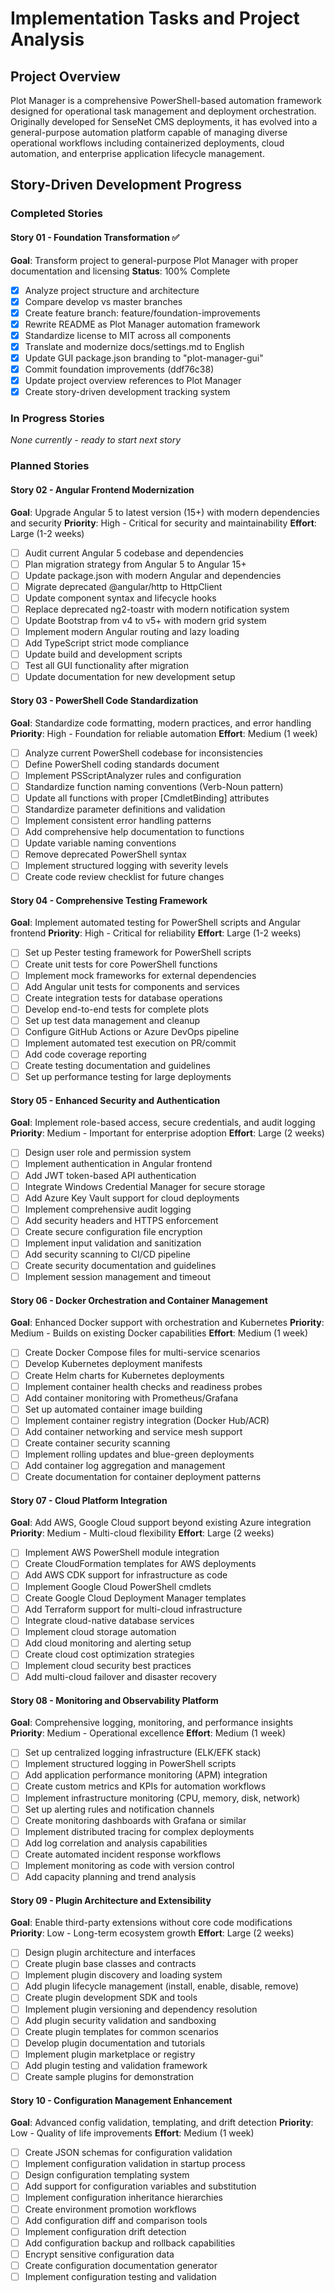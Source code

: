 # Implementation Tasks and Project Analysis

## Project Overview
Plot Manager is a comprehensive PowerShell-based automation framework designed for operational task management and deployment orchestration. Originally developed for SenseNet CMS deployments, it has evolved into a general-purpose automation platform capable of managing diverse operational workflows including containerized deployments, cloud automation, and enterprise application lifecycle management.

## Story-Driven Development Progress

### Completed Stories

#### Story 01 - Foundation Transformation ✅
**Goal**: Transform project to general-purpose Plot Manager with proper documentation and licensing
**Status**: 100% Complete
- [x] Analyze project structure and architecture
- [x] Compare develop vs master branches  
- [x] Create feature branch: feature/foundation-improvements
- [x] Rewrite README as Plot Manager automation framework
- [x] Standardize license to MIT across all components
- [x] Translate and modernize docs/settings.md to English
- [x] Update GUI package.json branding to "plot-manager-gui"
- [x] Commit foundation improvements (ddf76c38)
- [x] Update project overview references to Plot Manager
- [x] Create story-driven development tracking system

### In Progress Stories
*None currently - ready to start next story*

### Planned Stories

#### Story 02 - Angular Frontend Modernization
**Goal**: Upgrade Angular 5 to latest version (15+) with modern dependencies and security
**Priority**: High - Critical for security and maintainability
**Effort**: Large (1-2 weeks)
- [ ] Audit current Angular 5 codebase and dependencies
- [ ] Plan migration strategy from Angular 5 to Angular 15+
- [ ] Update package.json with modern Angular and dependencies
- [ ] Migrate deprecated @angular/http to HttpClient
- [ ] Update component syntax and lifecycle hooks
- [ ] Replace deprecated ng2-toastr with modern notification system
- [ ] Update Bootstrap from v4 to v5+ with modern grid system
- [ ] Implement modern Angular routing and lazy loading
- [ ] Add TypeScript strict mode compliance
- [ ] Update build and development scripts
- [ ] Test all GUI functionality after migration
- [ ] Update documentation for new development setup

#### Story 03 - PowerShell Code Standardization  
**Goal**: Standardize code formatting, modern practices, and error handling
**Priority**: High - Foundation for reliable automation
**Effort**: Medium (1 week)
- [ ] Analyze current PowerShell codebase for inconsistencies
- [ ] Define PowerShell coding standards document
- [ ] Implement PSScriptAnalyzer rules and configuration
- [ ] Standardize function naming conventions (Verb-Noun pattern)
- [ ] Update all functions with proper [CmdletBinding] attributes
- [ ] Standardize parameter definitions and validation
- [ ] Implement consistent error handling patterns
- [ ] Add comprehensive help documentation to functions
- [ ] Update variable naming conventions
- [ ] Remove deprecated PowerShell syntax
- [ ] Implement structured logging with severity levels
- [ ] Create code review checklist for future changes

#### Story 04 - Comprehensive Testing Framework
**Goal**: Implement automated testing for PowerShell scripts and Angular frontend
**Priority**: High - Critical for reliability
**Effort**: Large (1-2 weeks)
- [ ] Set up Pester testing framework for PowerShell scripts
- [ ] Create unit tests for core PowerShell functions
- [ ] Implement mock frameworks for external dependencies
- [ ] Add Angular unit tests for components and services
- [ ] Create integration tests for database operations
- [ ] Develop end-to-end tests for complete plots
- [ ] Set up test data management and cleanup
- [ ] Configure GitHub Actions or Azure DevOps pipeline
- [ ] Implement automated test execution on PR/commit
- [ ] Add code coverage reporting
- [ ] Create testing documentation and guidelines
- [ ] Set up performance testing for large deployments

#### Story 05 - Enhanced Security and Authentication
**Goal**: Implement role-based access, secure credentials, and audit logging
**Priority**: Medium - Important for enterprise adoption
**Effort**: Large (2 weeks)
- [ ] Design user role and permission system
- [ ] Implement authentication in Angular frontend
- [ ] Add JWT token-based API authentication
- [ ] Integrate Windows Credential Manager for secure storage
- [ ] Add Azure Key Vault support for cloud deployments
- [ ] Implement comprehensive audit logging
- [ ] Add security headers and HTTPS enforcement
- [ ] Create secure configuration file encryption
- [ ] Implement input validation and sanitization
- [ ] Add security scanning to CI/CD pipeline
- [ ] Create security documentation and guidelines
- [ ] Implement session management and timeout

#### Story 06 - Docker Orchestration and Container Management
**Goal**: Enhanced Docker support with orchestration and Kubernetes
**Priority**: Medium - Builds on existing Docker capabilities
**Effort**: Medium (1 week)
- [ ] Create Docker Compose files for multi-service scenarios
- [ ] Develop Kubernetes deployment manifests
- [ ] Create Helm charts for Kubernetes deployments
- [ ] Implement container health checks and readiness probes
- [ ] Add container monitoring with Prometheus/Grafana
- [ ] Set up automated container image building
- [ ] Implement container registry integration (Docker Hub/ACR)
- [ ] Add container networking and service mesh support
- [ ] Create container security scanning
- [ ] Implement rolling updates and blue-green deployments
- [ ] Add container log aggregation and management
- [ ] Create documentation for container deployment patterns

#### Story 07 - Cloud Platform Integration
**Goal**: Add AWS, Google Cloud support beyond existing Azure integration
**Priority**: Medium - Multi-cloud flexibility
**Effort**: Large (2 weeks)
- [ ] Implement AWS PowerShell module integration
- [ ] Create CloudFormation templates for AWS deployments
- [ ] Add AWS CDK support for infrastructure as code
- [ ] Implement Google Cloud PowerShell cmdlets
- [ ] Create Google Cloud Deployment Manager templates
- [ ] Add Terraform support for multi-cloud infrastructure
- [ ] Integrate cloud-native database services
- [ ] Implement cloud storage automation
- [ ] Add cloud monitoring and alerting setup
- [ ] Create cloud cost optimization strategies
- [ ] Implement cloud security best practices
- [ ] Add multi-cloud failover and disaster recovery

#### Story 08 - Monitoring and Observability Platform
**Goal**: Comprehensive logging, monitoring, and performance insights
**Priority**: Medium - Operational excellence
**Effort**: Medium (1 week)
- [ ] Set up centralized logging infrastructure (ELK/EFK stack)
- [ ] Implement structured logging in PowerShell scripts
- [ ] Add application performance monitoring (APM) integration
- [ ] Create custom metrics and KPIs for automation workflows
- [ ] Implement infrastructure monitoring (CPU, memory, disk, network)
- [ ] Set up alerting rules and notification channels
- [ ] Create monitoring dashboards with Grafana or similar
- [ ] Implement distributed tracing for complex deployments
- [ ] Add log correlation and analysis capabilities
- [ ] Create automated incident response workflows
- [ ] Implement monitoring as code with version control
- [ ] Add capacity planning and trend analysis

#### Story 09 - Plugin Architecture and Extensibility
**Goal**: Enable third-party extensions without core code modifications
**Priority**: Low - Long-term ecosystem growth
**Effort**: Large (2 weeks)
- [ ] Design plugin architecture and interfaces
- [ ] Create plugin base classes and contracts
- [ ] Implement plugin discovery and loading system
- [ ] Add plugin lifecycle management (install, enable, disable, remove)
- [ ] Create plugin development SDK and tools
- [ ] Implement plugin versioning and dependency resolution
- [ ] Add plugin security validation and sandboxing
- [ ] Create plugin templates for common scenarios
- [ ] Develop plugin documentation and tutorials
- [ ] Implement plugin marketplace or registry
- [ ] Add plugin testing and validation framework
- [ ] Create sample plugins for demonstration

#### Story 10 - Configuration Management Enhancement
**Goal**: Advanced config validation, templating, and drift detection
**Priority**: Low - Quality of life improvements
**Effort**: Medium (1 week)
- [ ] Create JSON schemas for configuration validation
- [ ] Implement configuration validation in startup process
- [ ] Design configuration templating system
- [ ] Add support for configuration variables and substitution
- [ ] Implement configuration inheritance hierarchies
- [ ] Create environment promotion workflows
- [ ] Add configuration diff and comparison tools
- [ ] Implement configuration drift detection
- [ ] Add configuration backup and rollback capabilities
- [ ] Encrypt sensitive configuration data
- [ ] Create configuration documentation generator
- [ ] Implement configuration testing and validation
